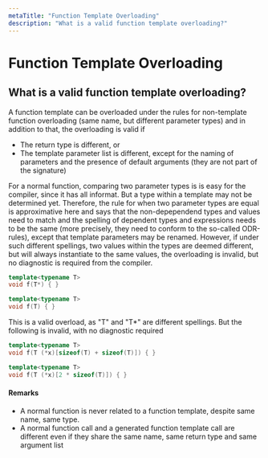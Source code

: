 ```yaml
---
metaTitle: "Function Template Overloading"
description: "What is a valid function template overloading?"
---
```


# Function Template Overloading



## What is a valid function template overloading?


A function template can be overloaded under the rules for non-template function overloading (same name, but different parameter types) and in addition to that, the overloading is valid if

- The return type is different, or
- The template parameter list is different, except for the naming of parameters and the presence of default arguments (they are not part of the signature)

For a normal function, comparing two parameter types is is easy for the compiler, since it has all informat. But a type within a template may not be determined yet. Therefore, the rule for when two parameter types are equal is approximative here and says that the non-depependend types and values need to match and the spelling of dependent types and expressions needs to be the same (more precisely, they need to conform to the so-called ODR-rules), except that template parameters may be renamed. However, if under such different spellings, two values within the types are deemed different, but will always instantiate to the same values, the overloading is invalid, but no diagnostic is required from the compiler.

```cpp
template<typename T>
void f(T*) { }

template<typename T>
void f(T) { }

```

This is a valid overload, as "T" and "T*" are different spellings. But the following is invalid, with no diagnostic required

```cpp
template<typename T>
void f(T (*x)[sizeof(T) + sizeof(T)]) { }

template<typename T>
void f(T (*x)[2 * sizeof(T)]) { }

```



#### Remarks


- A normal function is never related to a function template, despite same name, same type.
- A normal function call and a generated function template call are different even if they share the same name, same return type and same argument list

